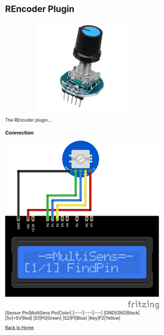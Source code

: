 # REncoder Plugin
<p align="center"><img src="REncoder.png"/></p>

The REncoder plugin...

### Connection
![REncoderConnection](REncoder-CONN.png)
|Sensor Pin|MultiSens Pin|Color|
|:---:|:---:|:---|
|GND|GND|Black|
|5v|+5V|Red|
|S1|P0|Green|
|S2|P1|Blue|
|Key|P2|Yellow|

[Back to Home](/#supported-devices)

